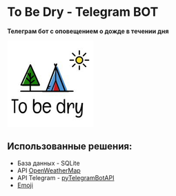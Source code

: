 # To Be Dry - Telegram BOT
**Телеграм бот с оповещением о дожде в течении дня**

![Image Logo](https://github.com/SerbulEvhenii/To_be_dry_bot/blob/master/tobedry_logo.jpg)

## Использованные решения:
- База данных - SQLite
- API [OpenWeatherMap](https://openweathermap.org/api)
- API Telegram - [pyTelegramBotAPI](https://github.com/eternnoir/pyTelegramBotAPI)
- [Emoji](https://github.com/carpedm20/emoji/)
